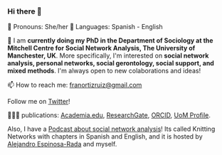### Hi there 👋

🌱 Pronouns: She/her
💬 Languages: Spanish - English

🔭 I am **currently doing my PhD in the Department of Sociology at the Mitchell Centre for Social Network Analysis, The University of Manchester, UK**. More specifically, I'm interested on **social network analysis, personal networks, social gerontology, social support, and mixed methods**. I'm always open to new colaborations and ideas! 

📫 How to reach me: franortizruiz@gmail.com 

Follow me on [Twitter](https://twitter.com/FranciscaOrtizR)!

👩🏿‍💻 publications: [Academia.edu](https://manchester.academia.edu/FranciscaOrtiz), [ResearchGate](https://www.researchgate.net/profile/Francisca_Ortiz_Ruiz), [ORCID](https://orcid.org/0000-0001-8538-4688), [UoM Profile](https://www.research.manchester.ac.uk/portal/en/researchers/francisca-ortiz(5417b375-6656-49e5-aacf-084dd8ba1141).html). 

Also, I have a [Podcast about social network analysis](https://knittingnetworks.com)! Its called Knitting Networks with chapters in Spanish and English, and it is hosted by [Alejandro Espinosa-Rada](https://www.research.manchester.ac.uk/portal/alejandro.espinosa.html) and myself.
